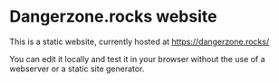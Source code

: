 # Dangerzone.rocks website

This is a static website, currently hosted at https://dangerzone.rocks/

You can edit it locally and test it in your browser without the use of a
webserver or a static site generator.
